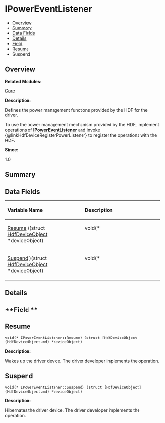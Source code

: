 # IPowerEventListener<a name="ZH-CN_TOPIC_0000001055358112"></a>

-   [Overview](#section189942363165632)
-   [Summary](#section338740721165632)
-   [Data Fields](#pub-attribs)
-   [Details](#section840861603165632)
-   [Field](#section602228592165632)
-   [Resume](#ad8501d377d185a998803ad84cacf80d7)
-   [Suspend](#a42104ba0f92462db12a13e6b40c40d52)

## **Overview**<a name="section189942363165632"></a>

**Related Modules:**

[Core](Core.md)

**Description:**

Defines the power management functions provided by the HDF for the driver. 

To use the power management mechanism provided by the HDF, implement operations of  **[IPowerEventListener](IPowerEventListener.md)**  and invoke \{@linkHdfDeviceRegisterPowerListener\} to register the operations with the HDF.

**Since:**

1.0

## **Summary**<a name="section338740721165632"></a>

## Data Fields<a name="pub-attribs"></a>

<a name="table2082300765165632"></a>
<table><thead align="left"><tr id="row1659540734165632"><th class="cellrowborder" valign="top" width="50%" id="mcps1.1.3.1.1"><p id="p99820178165632"><a name="p99820178165632"></a><a name="p99820178165632"></a>Variable Name</p>
</th>
<th class="cellrowborder" valign="top" width="50%" id="mcps1.1.3.1.2"><p id="p1671421424165632"><a name="p1671421424165632"></a><a name="p1671421424165632"></a>Description</p>
</th>
</tr>
</thead>
<tbody><tr id="row277597391165632"><td class="cellrowborder" valign="top" width="50%" headers="mcps1.1.3.1.1 "><p id="p1459367904165632"><a name="p1459367904165632"></a><a name="p1459367904165632"></a><a href="IPowerEventListener.md#ad8501d377d185a998803ad84cacf80d7">Resume</a> )(struct <a href="HdfDeviceObject.md">HdfDeviceObject</a> *deviceObject)</p>
</td>
<td class="cellrowborder" valign="top" width="50%" headers="mcps1.1.3.1.2 "><p id="p1672936865165632"><a name="p1672936865165632"></a><a name="p1672936865165632"></a>void(* </p>
</td>
</tr>
<tr id="row958796193165632"><td class="cellrowborder" valign="top" width="50%" headers="mcps1.1.3.1.1 "><p id="p757561708165632"><a name="p757561708165632"></a><a name="p757561708165632"></a><a href="IPowerEventListener.md#a42104ba0f92462db12a13e6b40c40d52">Suspend</a> )(struct <a href="HdfDeviceObject.md">HdfDeviceObject</a> *deviceObject)</p>
</td>
<td class="cellrowborder" valign="top" width="50%" headers="mcps1.1.3.1.2 "><p id="p2014919113165632"><a name="p2014919113165632"></a><a name="p2014919113165632"></a>void(* </p>
</td>
</tr>
</tbody>
</table>

## **Details**<a name="section840861603165632"></a>

## **Field **<a name="section602228592165632"></a>

## Resume<a name="ad8501d377d185a998803ad84cacf80d7"></a>

```
void(* IPowerEventListener::Resume) (struct [HdfDeviceObject](HdfDeviceObject.md) *deviceObject)
```

 **Description:**

Wakes up the driver device. The driver developer implements the operation. 

## Suspend<a name="a42104ba0f92462db12a13e6b40c40d52"></a>

```
void(* IPowerEventListener::Suspend) (struct [HdfDeviceObject](HdfDeviceObject.md) *deviceObject)
```

 **Description:**

Hibernates the driver device. The driver developer implements the operation. 

